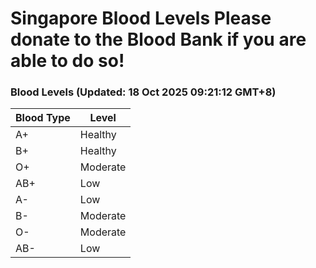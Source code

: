 Singapore Blood Levels
 Please donate to the Blood Bank if you are able to do so!
================================================================================================================================

### Blood Levels (Updated: 18 Oct 2025 09:21:12 GMT+8)
| Blood Type | Level     |
|------------|-----------|
| A+     | Healthy |
| B+     | Healthy |
| O+     | Moderate |
| AB+     | Low |
| A-     | Low |
| B-     | Moderate |
| O-     | Moderate |
| AB-     | Low |
